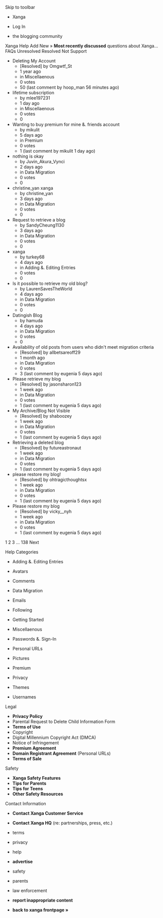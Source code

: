 Skip to toolbar

*   Xanga

*   Log In

*   the blogging community

Xanga Help Add New » **Most recently discussed** questions about Xanga… FAQs Unresolved Resolved Not Support

*   Deleting My Account
    *   \[Resolved\] by Omgwtf\_St
    *   1 year ago
    *   in Miscellaenous
    *   0 votes
    *   50 (last comment by hoop\_man 56 minutes ago)
*   lifetime subscription
    *   by mlee197231
    *   1 day ago
    *   in Miscellaenous
    *   0 votes
    *   0
*   Wanting to buy premium for mine &. friends account
    *   by mikulit
    *   5 days ago
    *   in Premium
    *   0 votes
    *   1 (last comment by mikulit 1 day ago)
*   nothing is okay
    *   by Juvin\_Akura\_Vynci
    *   2 days ago
    *   in Data Migration
    *   0 votes
    *   0
*   christine\_yan xanga
    *   by christine\_yan
    *   3 days ago
    *   in Data Migration
    *   0 votes
    *   0
*   Request to retrieve a blog
    *   by SandyCheung1130
    *   3 days ago
    *   in Data Migration
    *   0 votes
    *   0
*   xanga
    *   by turkey68
    *   4 days ago
    *   in Adding &. Editing Entries
    *   0 votes
    *   0
*   Is it possible to retrieve my old blog?
    *   by LaurenSavesTheWorld
    *   4 days ago
    *   in Data Migration
    *   0 votes
    *   0
*   Datingish Blog
    *   by hamuda
    *   4 days ago
    *   in Data Migration
    *   0 votes
    *   0
*   Availability of old posts from users who didn't meet migration criteria
    *   \[Resolved\] by allbetsareoff29
    *   1 month ago
    *   in Data Migration
    *   0 votes
    *   3 (last comment by eugenia 5 days ago)
*   Please retrieve my blog
    *   \[Resolved\] by jasonsharon123
    *   1 week ago
    *   in Data Migration
    *   0 votes
    *   1 (last comment by eugenia 5 days ago)
*   My Archive/Blog Not Visible
    *   \[Resolved\] by shaboozey
    *   1 week ago
    *   in Data Migration
    *   0 votes
    *   1 (last comment by eugenia 5 days ago)
*   Retrieving a deleted blog
    *   \[Resolved\] by futureastronaut
    *   1 week ago
    *   in Data Migration
    *   0 votes
    *   1 (last comment by eugenia 5 days ago)
*   please restore my blog!
    *   \[Resolved\] by ohtragicthoughtsx
    *   1 week ago
    *   in Data Migration
    *   0 votes
    *   1 (last comment by eugenia 5 days ago)
*   Please restore my blog
    *   \[Resolved\] by vicky\_\_nyh
    *   1 week ago
    *   in Data Migration
    *   0 votes
    *   1 (last comment by eugenia 5 days ago)

1 2 3 ... 138 Next

Help Categories

*   Adding &. Editing Entries
*   Avatars
*   Comments
*   Data Migration
*   Emails
*   Following
*   Getting Started
*   Miscellaenous

*   Passwords &. Sign-In
*   Personal URLs
*   Pictures
*   Premium
*   Privacy
*   Themes
*   Usernames

Legal

*   **Privacy Policy**
*   Parental Request to Delete Child Information Form
*   **Terms of Use**
*   Copyright
*   Digital Millennium Copyright Act (DMCA)
*   Notice of Infringement
*   **Premium Agreement**
*   **Domain Registrant Agreement** (Personal URLs)
*   **Terms of Sale**

Safety

*   **Xanga Safety Features**
*   **Tips for Parents**
*   **Tips for Teens**
*   **Other Safety Resources**

Contact Information

*   **Contact Xanga Customer Service**
*   **Contact Xanga HQ** (re: partnerships, press, etc.)

*   terms
*   privacy
*   help
*   **advertise**

*   safety
*   parents
*   law enforcement
*   **report inappropriate content**

*   **back to xanga frontpage »**